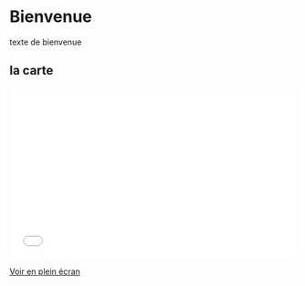 # Bienvenue 

texte de bienvenue

## la carte

<iframe width="100%" height="300px" frameborder="0" allowfullscreen src="//umap.openstreetmap.fr/fr/map/la-flamme-voyageuse_486333?scaleControl=false&miniMap=true&scrollWheelZoom=true&zoomControl=true&allowEdit=false&moreControl=true&searchControl=null&tilelayersControl=null&embedControl=null&datalayersControl=true&onLoadPanel=caption&captionBar=false&editinosmControl=true"></iframe><p><a href="//umap.openstreetmap.fr/fr/map/la-flamme-voyageuse_486333">Voir en plein écran</a></p>


